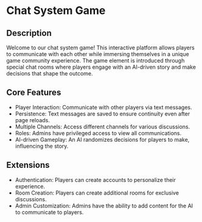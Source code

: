 # Chat System Game

## Description

Welcome to our chat system game! This interactive platform allows players to communicate with each other while immersing themselves in a unique game community experience. The game element is introduced through special chat rooms where players engage with an AI-driven story and make decisions that shape the outcome.

## Core Features

- Player Interaction: Communicate with other players via text messages.
- Persistence: Text messages are saved to ensure continuity even after page reloads.
- Multiple Channels: Access different channels for various discussions.
- Roles: Admins have privileged access to view all communications.
- AI-driven Gameplay: An AI randomizes decisions for players to make, influencing the story.

## Extensions

- Authentication: Players can create accounts to personalize their experience.
- Room Creation: Players can create additional rooms for exclusive discussions.
- Admin Customization: Admins have the ability to add content for the AI to communicate to players.
